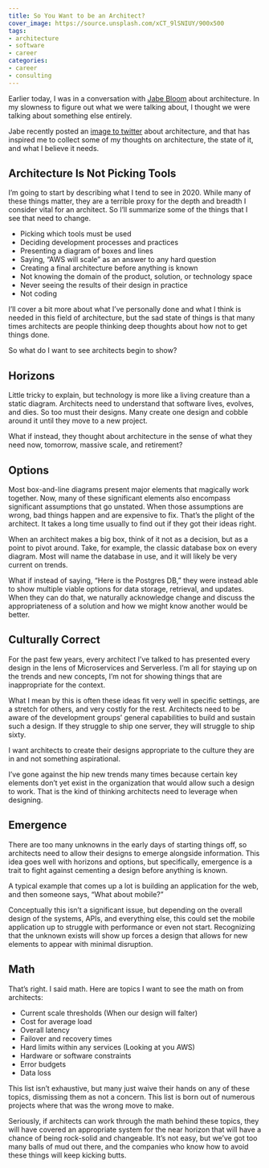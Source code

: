 ```yaml
---
title: So You Want to be an Architect?
cover_image: https://source.unsplash.com/xCT_9lSNIUY/900x500
tags:
- architecture
- software
- career
categories:
- career
- consulting
---
```

Earlier today, I was in a conversation with [Jabe Bloom](https://twitter.com/cyetain) about architecture. In my slowness to figure out what we were talking about, I thought we were talking about something else entirely.

Jabe recently posted an [image to twitter](https://twitter.com/cyetain/status/1303866128473694213) about architecture, and that has inspired me to collect some of my thoughts on architecture, the state of it, and what I believe it needs.

## Architecture Is Not Picking Tools

I’m going to start by describing what I tend to see in 2020. While many of these things matter, they are a terrible proxy for the depth and breadth I consider vital for an architect. So I’ll summarize some of the things that I see that need to change.

- Picking which tools must be used
- Deciding development processes and practices
- Presenting a diagram of boxes and lines
- Saying, “AWS will scale” as an answer to any hard question
- Creating a final architecture before anything is known
- Not knowing the domain of the product, solution, or technology space
- Never seeing the results of their design in practice
- Not coding

I’ll cover a bit more about what I’ve personally done and what I think is needed in this field of architecture, but the sad state of things is that many times architects are people thinking deep thoughts about how not to get things done.

So what do I want to see architects begin to show?

## Horizons

Little tricky to explain, but technology is more like a living creature than a static diagram. Architects need to understand that software lives, evolves, and dies. So too must their designs. Many create one design and cobble around it until they move to a new project.

What if instead, they thought about architecture in the sense of what they need now, tomorrow, massive scale, and retirement?

## Options

Most box-and-line diagrams present major elements that magically work together. Now, many of these significant elements also encompass significant assumptions that go unstated. When those assumptions are wrong, bad things happen and are expensive to fix. That’s the plight of the architect. It takes a long time usually to find out if they got their ideas right.

When an architect makes a big box, think of it not as a decision, but as a point to pivot around. Take, for example, the classic database box on every diagram. Most will name the database in use, and it will likely be very current on trends.

What if instead of saying, “Here is the Postgres DB,” they were instead able to show multiple viable options for data storage, retrieval, and updates. When they can do that, we naturally acknowledge change and discuss the appropriateness of a solution and how we might know another would be better.

## Culturally Correct

For the past few years, every architect I’ve talked to has presented every design in the lens of Microservices and Serverless. I’m all for staying up on the trends and new concepts, I’m not for showing things that are inappropriate for the context.

What I mean by this is often these ideas fit very well in specific settings, are a stretch for others, and very costly for the rest. Architects need to be aware of the development groups’ general capabilities to build and sustain such a design. If they struggle to ship one server, they will struggle to ship sixty.

I want architects to create their designs appropriate to the culture they are in and not something aspirational.

I’ve gone against the hip new trends many times because certain key elements don’t yet exist in the organization that would allow such a design to work. That is the kind of thinking architects need to leverage when designing.

## Emergence

There are too many unknowns in the early days of starting things off, so architects need to allow their designs to emerge alongside information. This idea goes well with horizons and options, but specifically, emergence is a trait to fight against cementing a design before anything is known.

A typical example that comes up a lot is building an application for the web, and then someone says, “What about mobile?”

Conceptually this isn’t a significant issue, but depending on the overall design of the systems, APIs, and everything else, this could set the mobile application up to struggle with performance or even not start. Recognizing that the unknown exists will show up forces a design that allows for new elements to appear with minimal disruption.

## Math

That’s right. I said math. Here are topics I want to see the math on from architects:

- Current scale thresholds (When our design will falter)
- Cost for average load
- Overall latency
- Failover and recovery times
- Hard limits within any services (Looking at you AWS)
- Hardware or software constraints
- Error budgets
- Data loss

This list isn’t exhaustive, but many just waive their hands on any of these topics, dismissing them as not a concern. This list is born out of numerous projects where that was the wrong move to make.

Seriously, if architects can work through the math behind these topics, they will have covered an appropriate system for the near horizon that will have a chance of being rock-solid and changeable. It’s not easy, but we’ve got too many balls of mud out there, and the companies who know how to avoid these things will keep kicking butts.